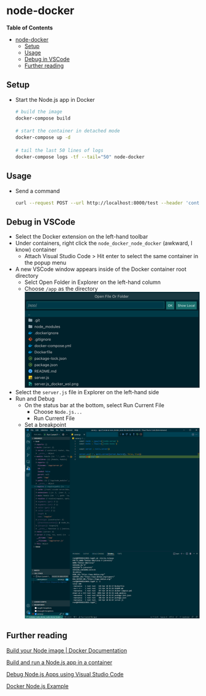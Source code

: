 # node-docker

**Table of Contents**
* [node-docker](#node-docker)
  * [Setup](#setup)
  * [Usage](#usage)
  * [Debug in VSCode](#debug-in-vscode)
  * [Further reading](#further-reading)

## Setup
* Start the Node.js app in Docker
    ```bash
    # build the image
    docker-compose build

    # start the container in detached mode
    docker-compose up -d

    # tail the last 50 lines of logs
    docker-compose logs -tf --tail="50" node-docker
    ```

## Usage
* Send a command
    ```bash
    curl --request POST --url http://localhost:8000/test --header 'content-type: application/json' --data '{"msg": "testing" }'
    ```

## Debug in VSCode
* Select the Docker extension on the left-hand toolbar
* Under containers, right click the `node_docker_node_docker` (awkward, I know) container
  * Attach Visual Studio Code > Hit enter to select the same container in the popup menu
* A new VSCode window appears inside of the Docker container root directory
  * Selct Open Folder in Explorer on the left-hand column
  * Choose `/app` as the directory
    ![](img/open_folder.png)
* Select the `server.js` file in Explorer on the left-hand side
* Run and Debug
  * On the status bar at the bottom, select Run Current File
    * Choose `Node.js...`
    * Run Current File
  * Set a breakpoint
    ![Profit](img/server.js_docker_wsl.png)

## Further reading
[Build your Node image | Docker Documentation](https://docs.docker.com/language/nodejs/build-images/)

[Build and run a Node.js app in a container](https://code.visualstudio.com/docs/containers/quickstart-node)

[Debug Node.js Apps using Visual Studio Code](https://code.visualstudio.com/docs/nodejs/nodejs-debugging)

[Docker Node.js Example](https://gist.github.com/remarkablemark/a877f2d78bfac0e9aca003c99df137ee)
